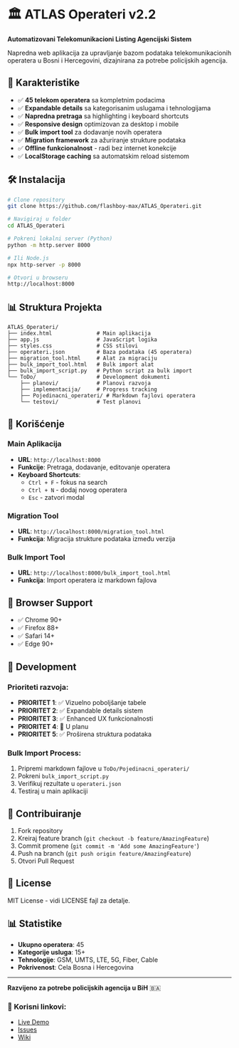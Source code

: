 # 🏛️ ATLAS Operateri v2.2

**Automatizovani Telekomunikacioni Listing Agencijski Sistem**

Napredna web aplikacija za upravljanje bazom podataka telekomunikacionih operatera u Bosni i Hercegovini, dizajnirana za potrebe policijskih agencija.

## 🚀 Karakteristike

- ✅ **45 telekom operatera** sa kompletnim podacima
- ✅ **Expandable details** sa kategorisanim uslugama i tehnologijama  
- ✅ **Napredna pretraga** sa highlighting i keyboard shortcuts
- ✅ **Responsive design** optimizovan za desktop i mobile
- ✅ **Bulk import tool** za dodavanje novih operatera
- ✅ **Migration framework** za ažuriranje strukture podataka
- ✅ **Offline funkcionalnost** - radi bez internet konekcije
- ✅ **LocalStorage caching** sa automatskim reload sistemom

## 🛠️ Instalacija

```bash
# Clone repository
git clone https://github.com/flashboy-max/ATLAS_Operateri.git

# Navigiraj u folder
cd ATLAS_Operateri

# Pokreni lokalni server (Python)
python -m http.server 8000

# Ili Node.js
npx http-server -p 8000

# Otvori u browseru
http://localhost:8000
```

## 📊 Struktura Projekta

```
ATLAS_Operateri/
├── index.html              # Main aplikacija
├── app.js                  # JavaScript logika  
├── styles.css              # CSS stilovi
├── operateri.json          # Baza podataka (45 operatera)
├── migration_tool.html     # Alat za migraciju
├── bulk_import_tool.html   # Bulk import alat
├── bulk_import_script.py   # Python script za bulk import
└── ToDo/                   # Development dokumenti
    ├── planovi/            # Planovi razvoja
    ├── implementacija/     # Progress tracking
    ├── Pojedinacni_operateri/ # Markdown fajlovi operatera
    └── testovi/            # Test planovi
```

## 🎯 Korišćenje

### Main Aplikacija
- **URL**: `http://localhost:8000`
- **Funkcije**: Pretraga, dodavanje, editovanje operatera
- **Keyboard Shortcuts**: 
  - `Ctrl + F` - fokus na search
  - `Ctrl + N` - dodaj novog operatera
  - `Esc` - zatvori modal

### Migration Tool
- **URL**: `http://localhost:8000/migration_tool.html`
- **Funkcija**: Migracija strukture podataka između verzija

### Bulk Import Tool  
- **URL**: `http://localhost:8000/bulk_import_tool.html`
- **Funkcija**: Import operatera iz markdown fajlova

## 📱 Browser Support

- ✅ Chrome 90+
- ✅ Firefox 88+  
- ✅ Safari 14+
- ✅ Edge 90+

## 🔧 Development

### Prioriteti razvoja:
- **PRIORITET 1**: ✅ Vizuelno poboljšanje tabele
- **PRIORITET 2**: ✅ Expandable details sistem  
- **PRIORITET 3**: ✅ Enhanced UX funkcionalnosti
- **PRIORITET 4**: 🔄 U planu
- **PRIORITET 5**: ✅ Proširena struktura podataka

### Bulk Import Process:
1. Pripremi markdown fajlove u `ToDo/Pojedinacni_operateri/`
2. Pokreni `bulk_import_script.py`
3. Verifikuj rezultate u `operateri.json`
4. Testiraj u main aplikaciji

## 👥 Contribuiranje

1. Fork repository
2. Kreiraj feature branch (`git checkout -b feature/AmazingFeature`)
3. Commit promene (`git commit -m 'Add some AmazingFeature'`)
4. Push na branch (`git push origin feature/AmazingFeature`)
5. Otvori Pull Request

## 📄 License

MIT License - vidi LICENSE fajl za detalje.

## 📊 Statistike

- **Ukupno operatera**: 45
- **Kategorije usluga**: 15+
- **Tehnologije**: GSM, UMTS, LTE, 5G, Fiber, Cable
- **Pokrivenost**: Cela Bosna i Hercegovina

---

**Razvijeno za potrebe policijskih agencija u BiH** 🇧🇦

### 🔗 Korisni linkovi:
- [Live Demo](https://flashboy-max.github.io/ATLAS_Operateri/)
- [Issues](https://github.com/flashboy-max/ATLAS_Operateri/issues)
- [Wiki](https://github.com/flashboy-max/ATLAS_Operateri/wiki)
